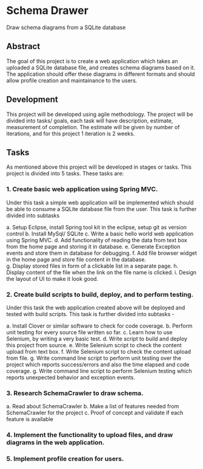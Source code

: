 # Schema Drawer
Draw schema diagrams from a SQLite database

## Abstract
The goal of this project is to create a web application which takes an uploaded a SQLite database file, and creates schema diagrams based on it. The application should offer these diagrams in different formats and should allow profile creation and maintainance to the users.

## Development
This project will be developed using agile methodology. The project will be divided into tasks/ goals, each task will have description, estimate, measurement of completion. The estimate will be given by number of iterations, and for this project 1 iteration is 2 weeks.

## Tasks
As mentioned above this project will be developed in stages or tasks. This project is divided into 5 tasks.
These tasks are:

### 1. Create basic web application using Spring MVC.
Under this task a simple web application will be implemented which should be able to consume a SQLite database file from     the user. This task is further divided into subtasks

  a. Setup Eclipse, install Spring tool kit in the eclipse, setup git as version control
  b. Install MySql/ SQLite
  c. Write a basic hello world web application using Spring MVC.
  d. Add functionality of reading the data from text box from the home page and storing it in database.
  e. Generate Exception events and store them in database for debugging.
  f. Add file browser widget in the home page and store file content in the database.  
  g. Display stored files in form of a clickable list in a separate page.
  h. Display content of the file when the link on the file name is clicked.
  i. Design the layout of UI to make it look good.

### 2. Create build scripts to build, deploy, and to perform testing.
Under this task the web application created above will be deployed and tested with build scripts. This task is further divided into subtasks -

  a. Install Clover or similar software to check for code coverage.
  b. Perform unit testing for every source file written so far.
  c. Learn how to use Selenium, by writing a very basic test.
  d. Write script to build and deploy this project from source.
  e. Write Selenium script to check the content upload from text box.
  f. Write Selenium script to check the content upload from file.
  g. Write command line script to perform unit testing over the project which reports success/errors and also the time elapsed and code coverage.
  g. Write command line script to perform Selenium testing which reports unexpected behavior and exception events.

### 3. Research SchemaCrawler to draw schema.
  a. Read about SchemaCrawler
  b. Make a list of features needed from SchemaCrawler for the project
  c. Proof of concept and validate if each feature is available

### 4. Implement the functionality to upload files, and draw diagrams in the web application.

### 5. Implement profile creation for users. 
